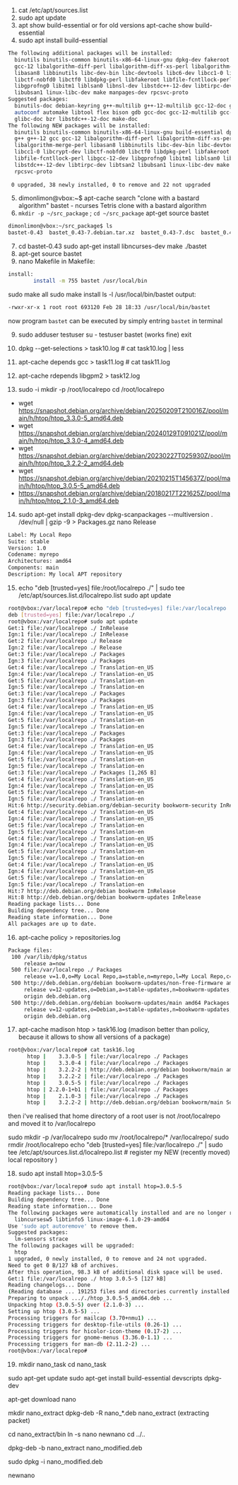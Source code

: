 1. cat /etc/apt/sources.list
2. sudo apt update
3. apt show build-essential or for old versions apt-cache show build-essential
4. sudo apt install build-essential
```bash
The following additional packages will be installed:
  binutils binutils-common binutils-x86-64-linux-gnu dpkg-dev fakeroot g++ g++-12 gcc
  gcc-12 libalgorithm-diff-perl libalgorithm-diff-xs-perl libalgorithm-merge-perl
  libasan8 libbinutils libc-dev-bin libc-devtools libc6-dev libcc1-0 libcrypt-dev
  libctf-nobfd0 libctf0 libdpkg-perl libfakeroot libfile-fcntllock-perl libgcc-12-dev
  libgprofng0 libitm1 liblsan0 libnsl-dev libstdc++-12-dev libtirpc-dev libtsan2
  libubsan1 linux-libc-dev make manpages-dev rpcsvc-proto
Suggested packages:
  binutils-doc debian-keyring g++-multilib g++-12-multilib gcc-12-doc gcc-multilib
  autoconf automake libtool flex bison gdb gcc-doc gcc-12-multilib gcc-12-locales
  glibc-doc bzr libstdc++-12-doc make-doc
The following NEW packages will be installed:
  binutils binutils-common binutils-x86-64-linux-gnu build-essential dpkg-dev fakeroot
  g++ g++-12 gcc gcc-12 libalgorithm-diff-perl libalgorithm-diff-xs-perl
  libalgorithm-merge-perl libasan8 libbinutils libc-dev-bin libc-devtools libc6-dev
  libcc1-0 libcrypt-dev libctf-nobfd0 libctf0 libdpkg-perl libfakeroot
  libfile-fcntllock-perl libgcc-12-dev libgprofng0 libitm1 liblsan0 libnsl-dev
  libstdc++-12-dev libtirpc-dev libtsan2 libubsan1 linux-libc-dev make manpages-dev
  rpcsvc-proto
  
 0 upgraded, 38 newly installed, 0 to remove and 22 not upgraded
```
5. dimonlimon@vbox:~$ apt-cache search "clone with a bastard algorithm"
bastet - ncurses Tetris clone with a bastard algorithm
6. `mkdir -p ~/src_package` ; `cd ~/src_package`
apt-get source bastet
```bash
dimonlimon@vbox:~/src_package$ ls
bastet-0.43  bastet_0.43-7.debian.tar.xz  bastet_0.43-7.dsc  bastet_0.43.orig.tar.gz
```
7. cd bastet-0.43
sudo apt-get install libncurses-dev
make
./bastet
7. apt-get source bastet
8. nano Makefile
in Makefile:
```bash
install:
        install -m 755 bastet /usr/local/bin
```
sudo make all
sudo make install
ls -l /usr/local/bin/bastet
output: 
```bash
-rwxr-xr-x 1 root root 693120 Feb 28 18:33 /usr/local/bin/bastet
```
now program `bastet` can be executed by simply entring `bastet` in terminal

9. sudo adduser testuser
su - testuser
bastet (works fine)
exit

10. dpkg --get-selections > task10.log # cat task10.log | less
11. apt-cache depends gcc > task11.log # cat task11.log
12. apt-cache rdepends libgpm2 > task12.log
13. sudo -i
mkdir -p /root/localrepo
cd /root/localrepo

- wget https://snapshot.debian.org/archive/debian/20250209T210016Z/pool/main/h/htop/htop_3.3.0-5_amd64.deb
- wget https://snapshot.debian.org/archive/debian/20240129T091021Z/pool/main/h/htop/htop_3.3.0-4_amd64.deb
- wget https://snapshot.debian.org/archive/debian/20230227T025930Z/pool/main/h/htop/htop_3.2.2-2_amd64.deb
- wget https://snapshot.debian.org/archive/debian/20210215T145637Z/pool/main/h/htop/htop_3.0.5-5_amd64.deb
- https://snapshot.debian.org/archive/debian/20180217T221625Z/pool/main/h/htop/htop_2.1.0-3_amd64.deb
14. sudo apt-get install dpkg-dev
dpkg-scanpackages --multiversion . /dev/null | gzip -9 > Packages.gz
nano Release
```bash
Label: My Local Repo
Suite: stable
Version: 1.0
Codename: myrepo
Architectures: amd64
Components: main
Description: My local APT repository
```

15. echo "deb [trusted=yes] file:/root/localrepo ./" | sudo tee /etc/apt/sources.list.d/localrepo.list
sudo apt update
```bash
root@vbox:/var/localrepo# echo "deb [trusted=yes] file:/var/localrepo ./" | sudo tee /etc/apt/sources.list.d/localrepo.list
deb [trusted=yes] file:/var/localrepo ./
root@vbox:/var/localrepo# sudo apt update
Get:1 file:/var/localrepo ./ InRelease
Ign:1 file:/var/localrepo ./ InRelease
Get:2 file:/var/localrepo ./ Release
Ign:2 file:/var/localrepo ./ Release
Get:3 file:/var/localrepo ./ Packages
Ign:3 file:/var/localrepo ./ Packages
Get:4 file:/var/localrepo ./ Translation-en_US
Ign:4 file:/var/localrepo ./ Translation-en_US
Get:5 file:/var/localrepo ./ Translation-en
Ign:5 file:/var/localrepo ./ Translation-en
Get:3 file:/var/localrepo ./ Packages
Ign:3 file:/var/localrepo ./ Packages
Get:4 file:/var/localrepo ./ Translation-en_US
Ign:4 file:/var/localrepo ./ Translation-en_US
Get:5 file:/var/localrepo ./ Translation-en
Ign:5 file:/var/localrepo ./ Translation-en
Get:3 file:/var/localrepo ./ Packages
Ign:3 file:/var/localrepo ./ Packages
Get:4 file:/var/localrepo ./ Translation-en_US
Ign:4 file:/var/localrepo ./ Translation-en_US
Get:5 file:/var/localrepo ./ Translation-en
Ign:5 file:/var/localrepo ./ Translation-en
Get:3 file:/var/localrepo ./ Packages [1,265 B]
Get:4 file:/var/localrepo ./ Translation-en_US
Ign:4 file:/var/localrepo ./ Translation-en_US
Get:5 file:/var/localrepo ./ Translation-en
Ign:5 file:/var/localrepo ./ Translation-en
Hit:6 http://security.debian.org/debian-security bookworm-security InRelease
Get:4 file:/var/localrepo ./ Translation-en_US
Ign:4 file:/var/localrepo ./ Translation-en_US
Get:5 file:/var/localrepo ./ Translation-en
Ign:5 file:/var/localrepo ./ Translation-en
Get:4 file:/var/localrepo ./ Translation-en_US
Ign:4 file:/var/localrepo ./ Translation-en_US
Get:5 file:/var/localrepo ./ Translation-en
Ign:5 file:/var/localrepo ./ Translation-en
Get:4 file:/var/localrepo ./ Translation-en_US
Ign:4 file:/var/localrepo ./ Translation-en_US
Get:5 file:/var/localrepo ./ Translation-en
Ign:5 file:/var/localrepo ./ Translation-en
Hit:7 http://deb.debian.org/debian bookworm InRelease
Hit:8 http://deb.debian.org/debian bookworm-updates InRelease
Reading package lists... Done
Building dependency tree... Done
Reading state information... Done
All packages are up to date.
```

16. apt-cache policy > repositories.log
```bash
Package files:
 100 /var/lib/dpkg/status
     release a=now
 500 file:/var/localrepo ./ Packages
     release v=1.0,o=My Local Repo,a=stable,n=myrepo,l=My Local Repo,c=
 500 http://deb.debian.org/debian bookworm-updates/non-free-firmware amd64 Packages
     release v=12-updates,o=Debian,a=stable-updates,n=bookworm-updates,l=Debian,c=non-free-firmware,b=amd64
     origin deb.debian.org
 500 http://deb.debian.org/debian bookworm-updates/main amd64 Packages
     release v=12-updates,o=Debian,a=stable-updates,n=bookworm-updates,l=Debian,c=main,b=amd64
     origin deb.debian.org
```

17. apt-cache madison htop > task16.log (madison better than policy, because it allows to show all versions of a package)
```bash
root@vbox:/var/localrepo# cat task16.log
      htop |    3.3.0-5 | file:/var/localrepo ./ Packages
      htop |    3.3.0-4 | file:/var/localrepo ./ Packages
      htop |    3.2.2-2 | http://deb.debian.org/debian bookworm/main amd64 Packages
      htop |    3.2.2-2 | file:/var/localrepo ./ Packages
      htop |    3.0.5-5 | file:/var/localrepo ./ Packages
      htop | 2.2.0-1+b1 | file:/var/localrepo ./ Packages
      htop |    2.1.0-3 | file:/var/localrepo ./ Packages
      htop |    3.2.2-2 | http://deb.debian.org/debian bookworm/main Sources
```

then i've realised that home directory of a root user is not /root/localrepo and moved it to /var/localrepo 

sudo mkdir -p /var/localrepo
sudo mv /root/localrepo/* /var/localrepo/
sudo rmdir /root/localrepo
echo "deb [trusted=yes] file:/var/localrepo ./" | sudo tee /etc/apt/sources.list.d/localrepo.list # register my NEW (recently moved) local repository )

18. sudo apt install htop=3.0.5-5
```bash
root@vbox:/var/localrepo# sudo apt install htop=3.0.5-5
Reading package lists... Done
Building dependency tree... Done
Reading state information... Done
The following packages were automatically installed and are no longer required:
  libncursesw5 libtinfo5 linux-image-6.1.0-29-amd64
Use 'sudo apt autoremove' to remove them.
Suggested packages:
  lm-sensors strace
The following packages will be upgraded:
  htop
1 upgraded, 0 newly installed, 0 to remove and 24 not upgraded.
Need to get 0 B/127 kB of archives.
After this operation, 98.3 kB of additional disk space will be used.
Get:1 file:/var/localrepo ./ htop 3.0.5-5 [127 kB]
Reading changelogs... Done
(Reading database ... 191253 files and directories currently installed.)
Preparing to unpack ..././htop_3.0.5-5_amd64.deb ...
Unpacking htop (3.0.5-5) over (2.1.0-3) ...
Setting up htop (3.0.5-5) ...
Processing triggers for mailcap (3.70+nmu1) ...
Processing triggers for desktop-file-utils (0.26-1) ...
Processing triggers for hicolor-icon-theme (0.17-2) ...
Processing triggers for gnome-menus (3.36.0-1.1) ...
Processing triggers for man-db (2.11.2-2) ...
root@vbox:/var/localrepo# 
```

19. mkdir nano_task
cd nano_task

sudo apt-get update
sudo apt-get install build-essential devscripts dpkg-dev

apt-get download nano

mkdir nano_extract
dpkg-deb -R nano_*.deb nano_extract (extracting packet)

cd nano_extract/bin
ln -s nano newnano
cd ../..

dpkg-deb -b nano_extract nano_modified.deb

sudo dpkg -i nano_modified.deb

newnano

